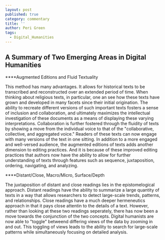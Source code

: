```yaml
---
layout: post
published: true
category: commentary
title: ''
author: Peri Green
tags:
  - Digital_Humanities
---
```

## A Summary of Two Emerging Areas in Digital Humanities

****Augmented Editions and Fluid Textuality

This method has many advantages. It allows for historical texts to be transcribed and reconstructed over an extended period of time. When thinking about religious texts, in particular, one an see how these texts have grown and developed in many facets since their initial origination. The ability to recreate different versions of such important texts fosters a sense of inclusion and collaboration, and ultimately maximizes the intellectual investigation of these documents as a means of displaying these varying interpretations. Collaboration is further fostered through the fluidity of texts by showing a move from the individual voice to that of the "collaborative, collective, and aggregated voice." Readers of these texts can now engage with many versions of the text in one sitting. In addition to a more engaged and well-versed audience, the augmented editions of texts adds another dimension to editing practices. And it is because of these improved editing practices that authors now have the ability to allow for further understanding of texts through features such as sequence, juxtaposition, ordering, navigating, and analyzing.

****Distant/Close, Macro/Micro, Surface/Depth

The juxtaposition of distant and close readings lies in the epistomelogical approach. Distant readings have the ability to summarize a large quantity of texts in a way that allows researchers to detect large-scale trends, patterns, and relationships. Close readings have a much deeper hermeneutics approach in that it pays close attentin to the details of a text. However, rather than looking at these two readings seperately, there has now been a move towards the conjunction of the two concepts. Digital humanists are now able to "toggle" betweend differing views of the data by zooming in and out. This toggling of views leads to the ability to search for large-scale patterns while simultaneously focusing on detailed analysis. 